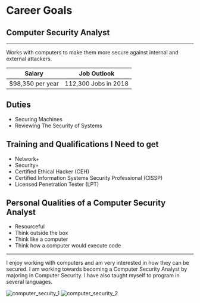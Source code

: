 # Career Goals
## Computer Security Analyst

* * *

Works with computers to make them more secure against internal and external attackers.

| Salary | Job Outlook
| --- | ---
| $98,350 per year | 112,300 Jobs in 2018

## Duties
- Securing Machines
- Reviewing The Security of Systems

## Training and Qualifications I Need to get
- Network+
- Security+
- Certified Ethical Hacker (CEH)
- Certified Information Systems Security Professional (CISSP)
- Licensed Penetration Tester (LPT)

## Personal Qualities of a Computer Security Analyst
- Resourceful
- Think outside the box
- Think like a computer
- Think how a computer would execute code

* * *

I enjoy working with computers and am very interested in how they can be secured. I am working towards becoming a Computer Security Analyst by majoring in Computer Security. I have also taught myself to program in several languages.

![computer_secuity_1](https://media.geeksforgeeks.org/wp-content/uploads/introduction-to-firewall-1.png)
![computer_security_2](https://i.pcmag.com/imagery/articles/07GY5dhZPFIk7NjDSRDEUAm-1.fit_scale.size_2698x1517.v1570636699.jpg)
